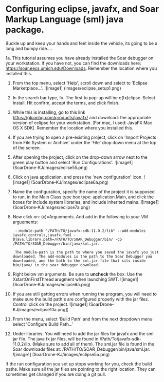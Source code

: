 # Configuring eclipse, javafx, and Soar Markup Language (sml) java package. 


Buckle up and keep your hands and feet inside the vehicle, its going to be a long and bumpy ride.... 

1a. This tutorial assumes you have already installed the Soar debugger on your workstation. If you have not, you can find the downloads here: https://soar.eecs.umich.edu/Downloads. Remember the location where you installed this. 


1. From the top menu, select 'Help', scroll down and select to 'Eclipse Marketplace...'. 
![image1] (images/eclipse_setup1.png)


2. In the search bar type, fx. The first to pop-up will be e(fx)clipse. Select install. Hit confirm, accept the terms, and click finish. 

3. While this is installing, go to this link https://gluonhq.com/products/javafx/ and download: the appropriate version of eclipse for your workstation. (For mac, I used: JavaFX Mac OS X SDK). Remember the location where you installed this. 



4. If you are trying to open a pre-existing project, click on 'Import Projects from File System or Archive' under the 'File' drop down menu at the top of the screen. 

5. After opening the project, click on the drop-down arrow next to the green play button and select 'Run Configurations'. 
![image1] (SoarDrone-KJ/images/eclise55.png)

6. Click on java application, and press the 'new configuration' icon. 
![image1] (SoarDrone-KJ/images/eclipse6a.png)

7. Name the configuration, specify the name of the project it is supposed to run, in the Main Class type box type: application.Main, and click the boxes for include system libraries, and include inherited mains. 
![image1] (SoarDrone-KJ/images/eclipse7a.png)

8. Now click on: (x)=Arguements. And add in the following to your VM arguements:

		--module-path "/PATH/TO/javafx-sdk-11.0.2/lib" --add-modules javafx.controls,javafx.fxml -Djava.library.path=/PATH/TO/SOAR_Debugger/bin/ -cp /PATH/TO/SOAR_Debugger/bin/java/sml.jar:.

		The module-path is the path to where you saved the javafx you just downloaded. The add-modules is the path to the Soar Debugger you downloaded, and the bath to the sml.jar file that sits inside bin/java/ in the soar debugger download. 

9. Right below vm arguments. Be sure to **uncheck** the box: Use the XstartOnFirstThread arugment when launching SWT. 
![image1] (SoarDrone-KJ/images/eclipse9a.png)

10. If you are still getting errors when running the program, you will need to make sure the build path's are configured properly with the jar files. Control click on the project. 
![image1] (SoarDrone-KJ/images/eclipse10a.png])

11. From the menu, select 'Build Path' and from the next dropdown menu select 'Configure Build Path...'

12. Under libraries. You will need to add the jar files for javafx and the sml jar file. The java fx jar files, will be found in /Path/To/javafx-sdk-11.0.2/lib. (Make sure to add all of them). The sml.jar file is found in the Soar downloads files at: /PATH/TO/SOAR_Debugger/bin/java/sml.jar.  
![image1] (SoarDrone-KJ/images/eclipse5a.png)


If the run configuration you set up stops working for you, check the build paths. Make sure all the jar files are pointing to the right location. They can sometimes get changed if you are doing a git pull. 












